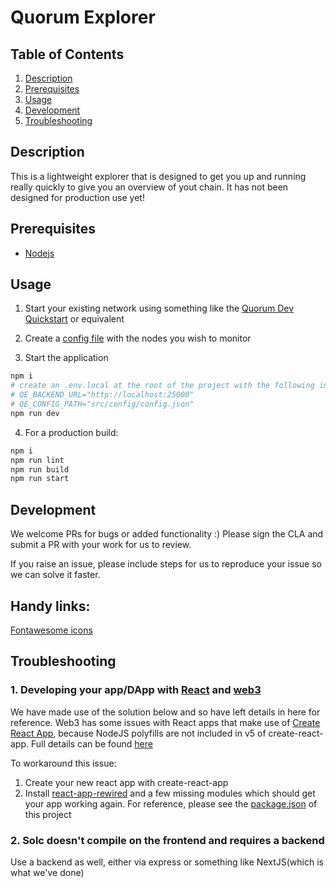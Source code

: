 
# Quorum Explorer


## Table of Contents

1. [Description](#description)
2. [Prerequisites](#prerequisites)
3. [Usage](#usage)
4. [Development](#development)
4. [Troubleshooting](#troubleshooting)


## Description
This is a lightweight explorer that is designed to get you up and running really quickly to give you an overview of yout chain.
It has not been designed for production use yet!

## Prerequisites

- [Nodejs](https://nodejs.org/en/download/)

## Usage

1. Start your existing network using something like the [Quorum Dev Quickstart](https://www.npmjs.com/package/quorum-dev-quickstart)
or equivalent

2. Create a [config file](./src/Config/config.json) with the nodes you wish to monitor

3. Start the application 

``` bash
npm i
# create an .env.local at the root of the project with the following in it (without the hashes)
# QE_BACKEND_URL="http://localhost:25000"
# QE_CONFIG_PATH="src/config/config.json"
npm run dev
```

4. For a production build:
```bash
npm i 
npm run lint
npm run build
npm run start
```


## Development

We welcome PRs for bugs or added functionality :) Please sign the CLA and submit a PR with your work for us to review.

If you raise an issue, please include steps for us to reproduce your issue so we can solve it faster.

Handy links:
------------
[Fontawesome icons ](https://fontawesome.com/v5/cheatsheet/free/solid)

## Troubleshooting

### 1. Developing your app/DApp with [React](https://reactjs.org/) and [web3](https://www.npmjs.com/package/web3)

We have made use of the solution below and so have left details in here for reference. Web3 has some issues
with React apps that make use of [Create React App](https://reactjs.org/docs/create-a-new-react-app.html), because
NodeJS polyfills are not included in v5 of create-react-app. Full details can be found
[here](https://github.com/ChainSafe/web3.js#web3-and-create-react-app)

To workaround this issue:
1. Create your new react app with create-react-app
2. Install [react-app-rewired](https://github.com/ChainSafe/web3.js#solution) and a few missing modules which should get your app working again.
For reference, please see the [package.json](./package.json) of this project


### 2. Solc doesn't compile on the frontend and requires a backend

Use a backend as well, either via express or something like NextJS(which is what we've done)

